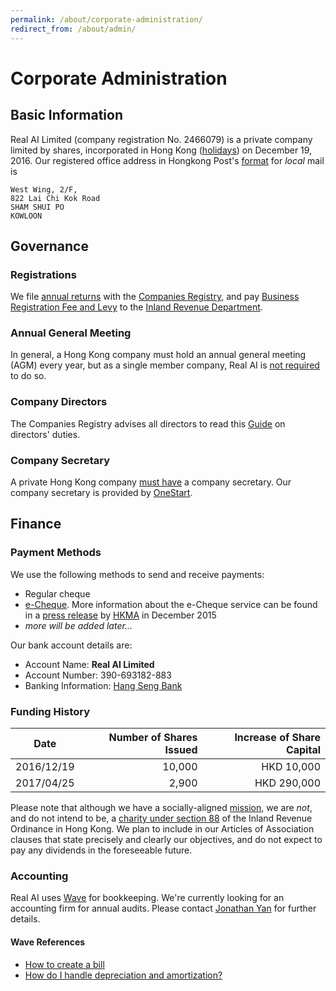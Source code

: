 ```yaml
---
permalink: /about/corporate-administration/
redirect_from: /about/admin/
---
```

# Corporate Administration

## Basic Information

Real AI Limited (company registration No. 2466079) is a private company limited by shares, incorporated in Hong Kong ([holidays](https://www.gov.hk/en/about/abouthk/holiday/)) on December 19, 2016. Our registered office address in Hongkong Post's [format](https://www.hongkongpost.hk/en/about_us/tips/correct_address/index.html) for *local* mail is

```
West Wing, 2/F,
822 Lai Chi Kok Road
SHAM SHUI PO
KOWLOON
```

## Governance

### Registrations

We file [annual returns](http://www.cr.gov.hk/en/compliance/PrivateCompany.htm) with the [Companies Registry](http://www.cr.gov.hk/en/home/index.htm), and pay [Business Registration Fee and Levy](http://www.ird.gov.hk/eng/pdf/brfee_table.pdf) to the [Inland Revenue Department](http://www.ird.gov.hk/eng/welcome.htm).

### Annual General Meeting

In general, a Hong Kong company must hold an annual general meeting (AGM) every year, but as a single member company, Real AI is [not required](http://www.cr.gov.hk/en/companies_ordinance/faq_meet-res-co-record.htm#03) to do so.

### Company Directors

The Companies Registry advises all directors to read this [Guide](http://www.cr.gov.hk/en/publications/docs/director_guide-e.pdf) on directors' duties.

### Company Secretary

A private Hong Kong company [must have](http://www.cr.gov.hk/en/faq/faq01.htm#022) a company secretary. Our company secretary is provided by [OneStart](http://www.onestartoffices.com/).

## Finance 

### Payment Methods

We use the following methods to send and receive payments:

* Regular cheque
* [e-Cheque](https://bank.hangseng.com/1/2/e-services/e-Cheque). More information about the e-Cheque service can be found in a [press release](http://www.hkma.gov.hk/eng/key-information/press-releases/2015/20151211-4.shtml) by [HKMA](http://www.hkma.gov.hk/eng/index.shtml) in December 2015
* *more will be added later...*

Our bank account details are:

* Account Name: **Real AI Limited**
* Account Number: 390-693182-883
* Banking Information: [Hang Seng Bank](https://bank.hangseng.com/1/2/business/bank-accounts/integrated-business-solutions/faq#12)

### Funding History

| Date       | Number of Shares Issued | Increase of Share Capital |
| ---------- | -----------------------:| -------------------------:|
| 2016/12/19 |                  10,000 |                HKD 10,000 |
| 2017/04/25 |                   2,900 |               HKD 290,000 |

Please note that although we have a socially-aligned [mission](http://realai.org/about/#mission), we are *not*, and do not intend to be, a [charity under section 88](http://www.ird.gov.hk/eng/tax/ach_tgc.htm) of the Inland Revenue Ordinance in Hong Kong. We plan to include in our Articles of Association clauses that state precisely and clearly our objectives, and do not expect to pay any dividends in the foreseeable future.

### Accounting

Real AI uses [Wave](https://www.waveapps.com/) for bookkeeping. We're currently looking for an accounting firm for annual audits. Please contact [Jonathan Yan](mailto:jyan@realai.org) for further details.

#### Wave References

* [How to create a bill](https://support.waveapps.com/hc/en-us/articles/208622026)
* [How do I handle depreciation and amortization?](https://support.waveapps.com/hc/en-us/articles/208623506)

